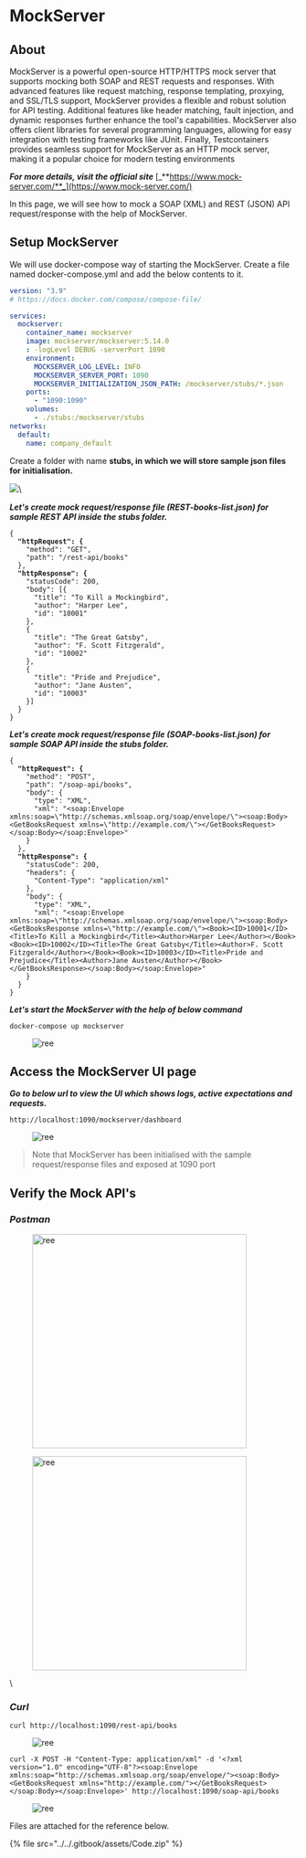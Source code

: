 # MockServer

## About

MockServer is a powerful open-source HTTP/HTTPS mock server that supports mocking both SOAP and REST requests and responses. With advanced features like request matching, response templating, proxying, and SSL/TLS support, MockServer provides a flexible and robust solution for API testing. Additional features like header matching, fault injection, and dynamic responses further enhance the tool's capabilities. MockServer also offers client libraries for several programming languages, allowing for easy integration with testing frameworks like JUnit. Finally, Testcontainers provides seamless support for MockServer as an HTTP mock server, making it a popular choice for modern testing environments

_**For more details, visit the official site**_ [_**https://www.mock-server.com/**_](https://www.mock-server.com/)

In this page, we will see how to mock a SOAP (XML) and REST (JSON) API request/response with the help of MockServer.

## **Setup MockServer**

We will use docker-compose way of starting the MockServer. Create a file named docker-compose.yml and add the below contents to it.

```yaml
version: "3.9"
# https://docs.docker.com/compose/compose-file/

services:
  mockserver:
    container_name: mockserver
    image: mockserver/mockserver:5.14.0
    : -logLevel DEBUG -serverPort 1090
    environment:
      MOCKSERVER_LOG_LEVEL: INFO
      MOCKSERVER_SERVER_PORT: 1090
      MOCKSERVER_INITIALIZATION_JSON_PATH: /mockserver/stubs/*.json
    ports:
      - "1090:1090"
    volumes:
      - ./stubs:/mockserver/stubs
networks:
  default:
    name: company_default
```

Create a folder with name **stubs, in which we will store sample json files for initialisation.**

![](https://static.wixstatic.com/media/5fb94b_617a514b92e241078cf77c5474bc5c10~mv2.png/v1/fill/w_290,h_288,fp_0.50_0.50,q_90/5fb94b_617a514b92e241078cf77c5474bc5c10~mv2.webp)<img src="https://static.wixstatic.com/media/5fb94b_312670708c3144c2a4ea7063e9e6c799~mv2.jpg/v1/fill/w_288,h_288,fp_0.50_0.50,q_90/5fb94b_312670708c3144c2a4ea7063e9e6c799~mv2.webp" alt="" data-size="original">\


_**Let's create mock request/response file (REST-books-list.json) for sample REST API inside the stubs folder.**_

<pre class="language-json"><code class="lang-json">{
<strong>  "httpRequest": {
</strong>    "method": "GET",
    "path": "/rest-api/books"
  },
<strong>  "httpResponse": {
</strong>    "statusCode": 200,
    "body": [{
      "title": "To Kill a Mockingbird",
      "author": "Harper Lee",
      "id": "10001"
    },
    {
      "title": "The Great Gatsby",
      "author": "F. Scott Fitzgerald",
      "id": "10002"
    },
    {
      "title": "Pride and Prejudice",
      "author": "Jane Austen",
      "id": "10003"
    }]
  }
}
</code></pre>



_**Let's create mock request/response file (SOAP-books-list.json) for sample SOAP API inside the stubs folder.**_

<pre class="language-json"><code class="lang-json">{
<strong>  "httpRequest": {
</strong>    "method": "POST",
    "path": "/soap-api/books",
    "body": {
      "type": "XML",
      "xml": "&#x3C;soap:Envelope xmlns:soap=\"http://schemas.xmlsoap.org/soap/envelope/\">&#x3C;soap:Body>&#x3C;GetBooksRequest xmlns=\"http://example.com/\">&#x3C;/GetBooksRequest>&#x3C;/soap:Body>&#x3C;/soap:Envelope>"
    }
  },
<strong>  "httpResponse": {
</strong>    "statusCode": 200,
    "headers": {
      "Content-Type": "application/xml"
    },
    "body": {
      "type": "XML",
      "xml": "&#x3C;soap:Envelope xmlns:soap=\"http://schemas.xmlsoap.org/soap/envelope/\">&#x3C;soap:Body>&#x3C;GetBooksResponse xmlns=\"http://example.com/\">&#x3C;Book>&#x3C;ID>10001&#x3C;/ID>&#x3C;Title>To Kill a Mockingbird&#x3C;/Title>&#x3C;Author>Harper Lee&#x3C;/Author>&#x3C;/Book>&#x3C;Book>&#x3C;ID>10002&#x3C;/ID>&#x3C;Title>The Great Gatsby&#x3C;/Title>&#x3C;Author>F. Scott Fitzgerald&#x3C;/Author>&#x3C;/Book>&#x3C;Book>&#x3C;ID>10003&#x3C;/ID>&#x3C;Title>Pride and Prejudice&#x3C;/Title>&#x3C;Author>Jane Austen&#x3C;/Author>&#x3C;/Book>&#x3C;/GetBooksResponse>&#x3C;/soap:Body>&#x3C;/soap:Envelope>"
    }
  }
}
</code></pre>



_**Let's start the MockServer with the help of below command**_

```
docker-compose up mockserver
```

<figure><img src="https://static.wixstatic.com/media/5fb94b_fe30fec83aa6467faf944ed59b6f9091~mv2.png/v1/fill/w_1480,h_360,al_c,q_90,usm_0.66_1.00_0.01,enc_avif,quality_auto/5fb94b_fe30fec83aa6467faf944ed59b6f9091~mv2.png" alt="ree"><figcaption></figcaption></figure>

## **Access the MockServer UI page**

_**Go to below url to view the UI which shows logs, active expectations and requests.**_

```
http://localhost:1090/mockserver/dashboard
```

<figure><img src="https://static.wixstatic.com/media/5fb94b_38dffa4ee8aa44988799a896c1539c02~mv2.png/v1/fill/w_1480,h_728,al_c,q_90,usm_0.66_1.00_0.01,enc_avif,quality_auto/5fb94b_38dffa4ee8aa44988799a896c1539c02~mv2.png" alt="ree"><figcaption></figcaption></figure>

> Note that MockServer has been initialised with the sample request/response files and exposed at 1090 port

## **Verify the Mock API's**

### _Postman_

<figure><img src="https://static.wixstatic.com/media/5fb94b_ae6cbc01657441ccb962fe548ea180f6~mv2.png/v1/fill/w_702,h_746,al_c,q_90,usm_0.66_1.00_0.01,enc_avif,quality_auto/5fb94b_ae6cbc01657441ccb962fe548ea180f6~mv2.png" alt="ree" width="375"><figcaption></figcaption></figure>

<figure><img src="https://static.wixstatic.com/media/5fb94b_1d402241a3a247ea882dbfa08e5fa584~mv2.png/v1/fill/w_1222,h_1298,al_c,q_90,enc_avif,quality_auto/5fb94b_1d402241a3a247ea882dbfa08e5fa584~mv2.png" alt="ree" width="375"><figcaption></figcaption></figure>

\


### _Curl_

```
curl http://localhost:1090/rest-api/books
```

<figure><img src="https://static.wixstatic.com/media/5fb94b_8b5db64010624a109d3941e6f64b1733~mv2.png/v1/fill/w_1368,h_490,al_c,q_90,enc_avif,quality_auto/5fb94b_8b5db64010624a109d3941e6f64b1733~mv2.png" alt="ree"><figcaption></figcaption></figure>

```
curl -X POST -H "Content-Type: application/xml" -d '<?xml version="1.0" encoding="UTF-8"?><soap:Envelope xmlns:soap="http://schemas.xmlsoap.org/soap/envelope/"><soap:Body><GetBooksRequest xmlns="http://example.com/"></GetBooksRequest></soap:Body></soap:Envelope>' http://localhost:1090/soap-api/books
```

<figure><img src="https://static.wixstatic.com/media/5fb94b_71fea26c1470498eba07787d1c8437c1~mv2.png/v1/fill/w_1480,h_108,al_c,q_85,usm_0.66_1.00_0.01,enc_avif,quality_auto/5fb94b_71fea26c1470498eba07787d1c8437c1~mv2.png" alt="ree"><figcaption></figcaption></figure>

Files are attached for the reference below.

{% file src="../../.gitbook/assets/Code.zip" %}
